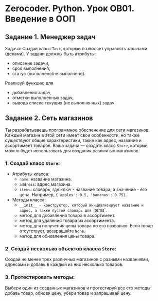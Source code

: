 # Zerocoder. Python. Урок OB01. Введение в ООП

## Задание 1. Менеджер задач
Задача: Создай класс `Task`, который позволяет управлять задачами (делами). 
У задачи должны быть атрибуты: 
- описание задачи, 
- срок выполнения,
- статус (выполнено/не выполнено).

Реализуй функцию для 
- добавления задач, 
- отметки выполненных задач, 
- вывода списка текущих (не выполненных) задач.

## Задание 2. Сеть магазинов
Ты разрабатываешь программное обеспечение для сети магазинов. 
Каждый магазин в этой сети имеет свои особенности, но также существуют общие характеристики, такие как адрес, название и ассортимент товаров. 
Ваша задача — создать класс `Store`, который можно будет использовать для создания различных магазинов.

### 1. Создай класс `Store`:
- Атрибуты класса:
  - `name`: название магазина.
  - `address`: адрес магазина.
  - `items`: словарь, где ключ - название товара, а значение - его цена. Например, `{'apples': 0.5, 'bananas': 0.75}`.
- Методы класса:
  - `__init__ - конструктор, который инициализирует название и адрес, а также пустой словарь для `items`.
  -  метод для добавления товара в ассортимент.
  - метод для удаления товара из ассортимента.
  - метод для получения цены товара по его названию. Если товар отсутствует, возвращайте `None`.
  - метод для обновления цены товара.
  
### 2. Создай несколько объектов класса `Store`:
Создай не менее трех различных магазинов с разными названиями, адресами и добавь в каждый из них несколько товаров.

### 3. Протестировать методы:
Выбери один из созданных магазинов и протестируй все его методы: добавь товар, обнови цену, убери товар и запрашивай цену.
